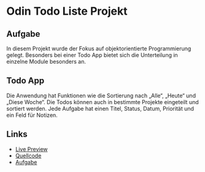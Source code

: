 # Odin Todo Liste Projekt

## Aufgabe

In diesem Projekt wurde der Fokus auf objektorientierte Programmierung gelegt. Besonders bei einer Todo App bietet sich die Unterteilung in einzelne Module besonders an. 

## Todo App

Die Anwendung hat Funktionen wie die Sortierung nach „Alle“, „Heute“ und „Diese Woche“. Die Todos können auch in bestimmte Projekte eingeteilt und sortiert werden. Jede Aufgabe hat einen Titel, Status, Datum, Priorität und ein Feld für Notizen.

## Links

- [Live Preview](https://tomsoerr.github.io/odin-todo-list/)
- [Quellcode](https://github.com/TomSoerr/odin-todo-list)
- [Aufgabe](https://www.theodinproject.com/lessons/node-path-javascript-todo-list)




